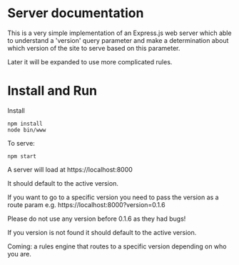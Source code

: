# Server documentation

This is a very simple implementation of an Express.js web server which
able to understand a 'version' query parameter and make a determination
about which version of the site to serve based on this parameter.

Later it will be expanded to use more complicated rules.

# Install and Run

Install
```
npm install
node bin/www
```

To serve:

```
npm start
```

A server will load at https://localhost:8000

It should default to the active version.

If you want to go to a specific version you need to pass the version as a route param e.g. https://localhost:8000?version=0.1.6

Please do not use any version before 0.1.6 as they had bugs!

If you version is not found it should default to the active version.

Coming: a rules engine that routes to a specific version depending on who you are. 


